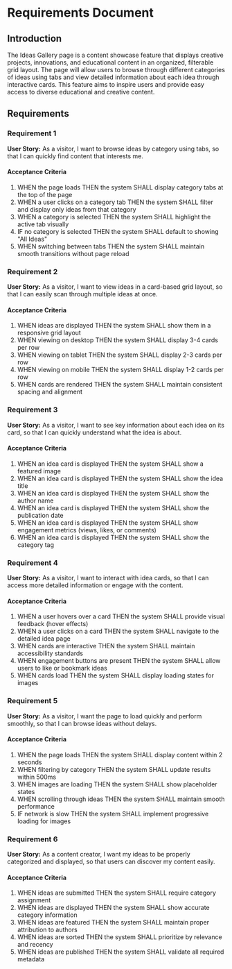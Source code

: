 # Requirements Document

## Introduction

The Ideas Gallery page is a content showcase feature that displays creative projects, innovations, and educational content in an organized, filterable grid layout. The page will allow users to browse through different categories of ideas using tabs and view detailed information about each idea through interactive cards. This feature aims to inspire users and provide easy access to diverse educational and creative content.

## Requirements

### Requirement 1

**User Story:** As a visitor, I want to browse ideas by category using tabs, so that I can quickly find content that interests me.

#### Acceptance Criteria

1. WHEN the page loads THEN the system SHALL display category tabs at the top of the page
2. WHEN a user clicks on a category tab THEN the system SHALL filter and display only ideas from that category
3. WHEN a category is selected THEN the system SHALL highlight the active tab visually
4. IF no category is selected THEN the system SHALL default to showing "All Ideas"
5. WHEN switching between tabs THEN the system SHALL maintain smooth transitions without page reload

### Requirement 2

**User Story:** As a visitor, I want to view ideas in a card-based grid layout, so that I can easily scan through multiple ideas at once.

#### Acceptance Criteria

1. WHEN ideas are displayed THEN the system SHALL show them in a responsive grid layout
2. WHEN viewing on desktop THEN the system SHALL display 3-4 cards per row
3. WHEN viewing on tablet THEN the system SHALL display 2-3 cards per row
4. WHEN viewing on mobile THEN the system SHALL display 1-2 cards per row
5. WHEN cards are rendered THEN the system SHALL maintain consistent spacing and alignment

### Requirement 3

**User Story:** As a visitor, I want to see key information about each idea on its card, so that I can quickly understand what the idea is about.

#### Acceptance Criteria

1. WHEN an idea card is displayed THEN the system SHALL show a featured image
2. WHEN an idea card is displayed THEN the system SHALL show the idea title
3. WHEN an idea card is displayed THEN the system SHALL show the author name
4. WHEN an idea card is displayed THEN the system SHALL show the publication date
5. WHEN an idea card is displayed THEN the system SHALL show engagement metrics (views, likes, or comments)
6. WHEN an idea card is displayed THEN the system SHALL show the category tag

### Requirement 4

**User Story:** As a visitor, I want to interact with idea cards, so that I can access more detailed information or engage with the content.

#### Acceptance Criteria

1. WHEN a user hovers over a card THEN the system SHALL provide visual feedback (hover effects)
2. WHEN a user clicks on a card THEN the system SHALL navigate to the detailed idea page
3. WHEN cards are interactive THEN the system SHALL maintain accessibility standards
4. WHEN engagement buttons are present THEN the system SHALL allow users to like or bookmark ideas
5. WHEN cards load THEN the system SHALL display loading states for images

### Requirement 5

**User Story:** As a visitor, I want the page to load quickly and perform smoothly, so that I can browse ideas without delays.

#### Acceptance Criteria

1. WHEN the page loads THEN the system SHALL display content within 2 seconds
2. WHEN filtering by category THEN the system SHALL update results within 500ms
3. WHEN images are loading THEN the system SHALL show placeholder states
4. WHEN scrolling through ideas THEN the system SHALL maintain smooth performance
5. IF network is slow THEN the system SHALL implement progressive loading for images

### Requirement 6

**User Story:** As a content creator, I want my ideas to be properly categorized and displayed, so that users can discover my content easily.

#### Acceptance Criteria

1. WHEN ideas are submitted THEN the system SHALL require category assignment
2. WHEN ideas are displayed THEN the system SHALL show accurate category information
3. WHEN ideas are featured THEN the system SHALL maintain proper attribution to authors
4. WHEN ideas are sorted THEN the system SHALL prioritize by relevance and recency
5. WHEN ideas are published THEN the system SHALL validate all required metadata
